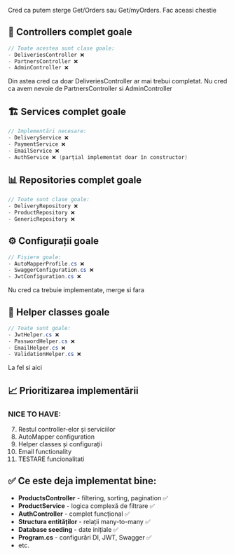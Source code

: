 Cred ca putem sterge Get/Orders sau Get/myOrders. Fac aceasi chestie

## 🔧 Controllers complet goale

```csharp
// Toate acestea sunt clase goale:
- DeliveriesController ❌  
- PartnersController ❌
- AdminController ❌
```
Din astea cred ca doar DeliveriesController ar mai trebui completat. Nu cred ca avem nevoie de PartnersController si AdminController

## 🏗️ Services complet goale

```csharp
// Implementări necesare:
- DeliveryService ❌
- PaymentService ❌
- EmailService ❌
- AuthService ❌ (parțial implementat doar în constructor)
```

## 📊 Repositories complet goale

```csharp
// Toate sunt clase goale:
- DeliveryRepository ❌
- ProductRepository ❌
- GenericRepository ❌
```

## ⚙️ Configurații goale

```csharp
// Fișiere goale:
- AutoMapperProfile.cs ❌
- SwaggerConfiguration.cs ❌
- JwtConfiguration.cs ❌
```

Nu cred ca trebuie implementate, merge si fara

## 🔐 Helper classes goale

```csharp
// Toate sunt goale:
- JwtHelper.cs ❌
- PasswordHelper.cs ❌
- EmailHelper.cs ❌
- ValidationHelper.cs ❌
```

La fel si aici

## 📈 Prioritizarea implementării

### **NICE TO HAVE:**
7. Restul controller-elor și serviciilor
8. AutoMapper configuration
9. Helper classes și configurații
10. Email functionality
11. TESTARE funcionalitati

## ✅ Ce este deja implementat bine:

- **ProductsController** - filtering, sorting, pagination ✅
- **ProductService** - logica complexă de filtrare ✅
- **AuthController** - complet funcțional ✅
- **Structura entităților** - relații many-to-many ✅
- **Database seeding** - date inițiale ✅
- **Program.cs** - configurări DI, JWT, Swagger ✅
- etc.
